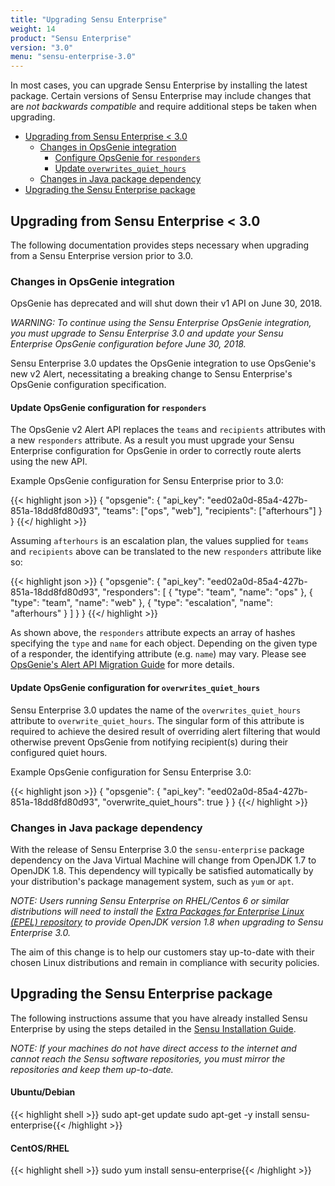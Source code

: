 ```yaml
---
title: "Upgrading Sensu Enterprise"
weight: 14
product: "Sensu Enterprise"
version: "3.0"
menu: "sensu-enterprise-3.0"
---
```


In most cases, you can upgrade Sensu Enterprise by installing the
latest package. Certain versions of Sensu Enterprise may include
changes that are *not backwards compatible* and require additional
steps be taken when upgrading.

- [Upgrading from Sensu Enterprise < 3.0](#upgrading-from-sensu-enterprise-3-0)
	- [Changes in OpsGenie integration](#changes-in-opsgenie-integration)
		- [Configure OpsGenie for `responders`](#configure-opsgenie-for-responders)
		- [Update `overwrites_quiet_hours`](#update-overwrites-quiet-hours)
	- [Changes in Java package dependency](#changes-in-java-package-dependency)
- [Upgrading the Sensu Enterprise package](#upgrading-the-sensu-enterprise-package)

## Upgrading from Sensu Enterprise < 3.0

The following documentation provides steps necessary when upgrading
from a Sensu Enterprise version prior to 3.0.

### Changes in OpsGenie integration

OpsGenie has deprecated and will shut down their v1 API on
June 30, 2018.

_WARNING: To continue using the Sensu Enterprise OpsGenie integration, you must
upgrade to Sensu Enterprise 3.0 and update your Sensu Enterprise
OpsGenie configuration before June 30, 2018._

Sensu Enterprise 3.0 updates the OpsGenie integration to use
OpsGenie's new v2 Alert, necessitating a breaking change to Sensu
Enterprise's OpsGenie configuration specification.

#### Update OpsGenie configuration for `responders`

The OpsGenie v2 Alert API replaces the `teams` and `recipients` attributes with
a new `responders` attribute. As a result you must upgrade your Sensu
Enterprise configuration for OpsGenie in order to correctly route
alerts using the new API.

Example OpsGenie configuration for Sensu Enterprise prior to 3.0:

{{< highlight json >}}
{
  "opsgenie": {
    "api_key": "eed02a0d-85a4-427b-851a-18dd8fd80d93",
    "teams": ["ops", "web"],
    "recipients": ["afterhours"]
  }
}
{{</ highlight >}}

Assuming `afterhours` is an escalation plan, the values supplied for
`teams` and `recipients` above can be translated to the new
`responders` attribute like so:

{{< highlight json >}}
{
  "opsgenie": {
    "api_key": "eed02a0d-85a4-427b-851a-18dd8fd80d93",
    "responders": [
      {
        "type": "team",
        "name": "ops"
      },
      {
        "type": "team",
        "name": "web"
      },
      {
        "type": "escalation",
        "name": "afterhours"
      }
    ]
  }
}
{{</ highlight >}}

As shown above, the `responders` attribute expects an array of hashes
specifying the `type` and `name` for each object. Depending on the
given type of a responder, the identifying attribute (e.g. `name`) may
vary. Please see [OpsGenie's Alert API Migration
Guide][opsgenie-api-migration] for more details.

#### Update OpsGenie configuration for `overwrites_quiet_hours`

Sensu Enterprise 3.0 updates the name of the `overwrites_quiet_hours` attribute
to `overwrite_quiet_hours`. The singular form of this attribute is required to
achieve the desired result of overriding alert filtering that would otherwise
prevent OpsGenie from notifying recipient(s) during their configured quiet hours.

Example OpsGenie configuration for Sensu Enterprise 3.0:

{{< highlight json >}}
{
  "opsgenie": {
    "api_key": "eed02a0d-85a4-427b-851a-18dd8fd80d93",
    "overwrite_quiet_hours": true
  }
}
{{</ highlight >}}

### Changes in Java package dependency

With the release of Sensu Enterprise 3.0 the `sensu-enterprise` package
dependency on the Java Virtual Machine will change from OpenJDK 1.7 to
OpenJDK 1.8. This dependency will typically be satisfied
automatically by your distribution's package management system,
such as `yum` or `apt`.

_NOTE: Users running Sensu Enterprise on RHEL/Centos 6 or similar
distributions will need to install the [Extra Packages for
Enterprise Linux (EPEL) repository][epel] to provide OpenJDK version
1.8 when upgrading to Sensu Enterprise 3.0._

The aim of this change is to help our customers stay up-to-date with
their chosen Linux distributions and remain in compliance with security
policies.

## Upgrading the Sensu Enterprise package

The following instructions assume that you have already installed
Sensu Enterprise by using the steps detailed in the [Sensu
Installation Guide][overview].

_NOTE: If your machines do not have direct access to the internet and
cannot reach the Sensu software repositories, you must mirror the
repositories and keep them up-to-date._

#### Ubuntu/Debian

{{< highlight shell >}}
sudo apt-get update
sudo apt-get -y install sensu-enterprise{{< /highlight >}}

#### CentOS/RHEL

{{< highlight shell >}}
sudo yum install sensu-enterprise{{< /highlight >}}

[overview]:  /sensu-core/latest/installation/install-sensu-server-api/#sensu-enterprise
[opsgenie-api-migration]: https://docs.opsgenie.com/docs/migration-guide-for-alert-rest-api
[epel]: https://www.fedoraproject.org/wiki/EPEL
